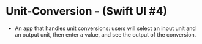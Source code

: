 # Unit-Conversion - (Swift UI #4)
- An app that handles unit conversions: users will select an input unit and an output unit, then enter a value, and see the output of the conversion.
